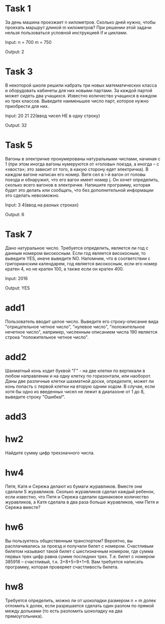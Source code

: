 #  Task 1

За день машина проезжает n километров.
Сколько дней нужно, чтобы проехать маршрут длиной m километров?
При решении этой задачи нельзя пользоваться условной инструкцией if и циклами.

Input:
n = 700
m = 750

Output:
2

# Task 3
В некоторой школе решили набрать три новых математических класса 
и оборудовать кабинеты для них новыми партами.
За каждой партой может сидеть два учащихся. 
Известно количество учащихся в каждом из трех классов. 
Выведите наименьшее число парт, которое нужно приобрести для них.

Input:
20 21 22(ввод чисел НЕ в одну строку)

Output: 32
# Task 5
Вагоны в электричке пронумерованы натуральными числами, начиная с 1 
(при этом иногда вагоны нумеруются от «головы» поезда, а иногда – с 
«хвоста»; это зависит от того, в какую сторону едет электричка). 
В каждом вагоне написан его номер. Витя сел в i-й вагон от головы 
поезда и обнаружил, что его вагон имеет номер j. 
Он хочет определить, сколько всего вагонов в электричке. 
Напишите программу, которая будет это делать или сообщать, 
что без дополнительной информации это сделать 
невозможно.

Input: 3 4(ввод на разных строках)

Output: 6

# Task 7
Дано натуральное число. 
Требуется определить, является ли год с данным номером високосным. 
Если год является високосным, то выведите YES, иначе выведите NO.
Напомним, что в соответствии с григорианским календарем, год является 
високосным, если его номер кратен 4, но не кратен 100, а также если он 
кратен 400.

Input: 2016

Output: YES

# add1
Пользователь вводит целое число. 
Выведите его строку-описание вида "отрицательное четное число", "нулевое число", "положительное нечетное число", 
например, численным описанием числа 190 является строка "положительное четное число".

# add2
Шахматный конь ходит буквой "Г" - на две клетки по вертикали в любом направлении 
и на одну клетку по горизонтали, или наоборот. 
Даны две различные клетки шахматной доски, определите, может ли конь попасть 
с первой клетки на вторую одним ходом. 
В случае, если хотя бы одно из введенных чисел не лежит в диапазоне от 1 до 8, 
выведите строку "Ошибка!".

# add3 

# hw2
Найдите сумму цифр трехзначного числа.

# hw4
Петя, Катя и Сережа делают из бумаги журавликов. 
Вместе они сделали S журавликов. 
Сколько журавликов сделал каждый ребенок, если известно, 
что Петя и Сережа сделали одинаковое количество журавликов, 
а Катя сделала в два раза больше журавликов, чем Петя и Сережа вместе?

# hw6
Вы пользуетесь общественным транспортом? 
Вероятно, вы расплачивались за проезд и получали билет с номером. 
Счастливым билетом называют такой билет с шестизначным номером, 
где сумма первых трех цифр равна сумме последних трех. 
Т.е. билет с номером 385916 – счастливый, т.к. 3+8+5=9+1+6. 
Вам требуется написать программу, которая проверяет счастливость билета.

# hw8
Требуется определить, можно ли от шоколадки размером n × m долек отломить k долек,
если разрешается сделать один разлом по прямой между дольками 
(то есть разломить шоколадку на два прямоугольника).